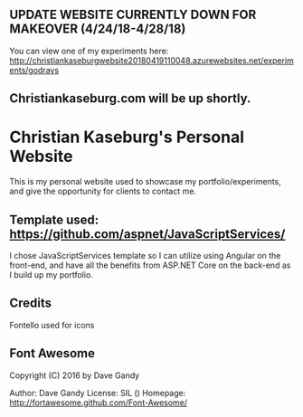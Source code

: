 ## UPDATE WEBSITE CURRENTLY DOWN FOR MAKEOVER (4/24/18-4/28/18)
You can view one of my experiments here: http://christiankaseburgwebsite20180419110048.azurewebsites.net/experiments/godrays

## Christiankaseburg.com will be up shortly.

# Christian Kaseburg's Personal Website
This is my personal website used to showcase my portfolio/experiments, and give the opportunity for clients to contact me.

## Template used: https://github.com/aspnet/JavaScriptServices/
I chose JavaScriptServices template so I can utilize using Angular on the front-end, and have all the benefits from ASP.NET Core on the back-end as I build up my portfolio.



## Credits

Fontello used for icons
## Font Awesome

   Copyright (C) 2016 by Dave Gandy

   Author:    Dave Gandy
   License:   SIL ()
   Homepage:  http://fortawesome.github.com/Font-Awesome/


